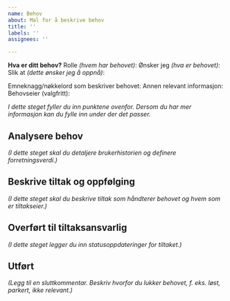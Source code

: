 ```yaml
---
name: Behov
about: Mal for å beskrive behov
title: ''
labels: ''
assignees: ''

---
```


**Hva er ditt behov?**
Rolle *(hvem har behovet)*:
Ønsker jeg *(hva er behovet)*: 
Slik at *(dette ønsker jeg å oppnå)*: 

Emneknagg/nøkkelord som beskriver behovet:​
Annen relevant informasjon:​
Behovseier (valgfritt):​

*I dette steget fyller du inn punktene ovenfor. Dersom du har mer informasjon kan du fylle inn under der det passer.*

## Analysere behov
*(I dette steget skal du detaljere brukerhistorien og definere forretningsverdi.)* 

## Beskrive tiltak og oppfølging
*(I dette steget skal du beskrive tiltak som håndterer behovet og hvem som er tiltakseier.)* 

## Overført til tiltaksansvarlig
*(I dette steget legger du inn statusoppdateringer for tiltaket.)*

## Utført
*(Legg til en sluttkommentar. Beskriv hvorfor du lukker behovet, f. eks. løst, parkert, ikke relevant.)*

